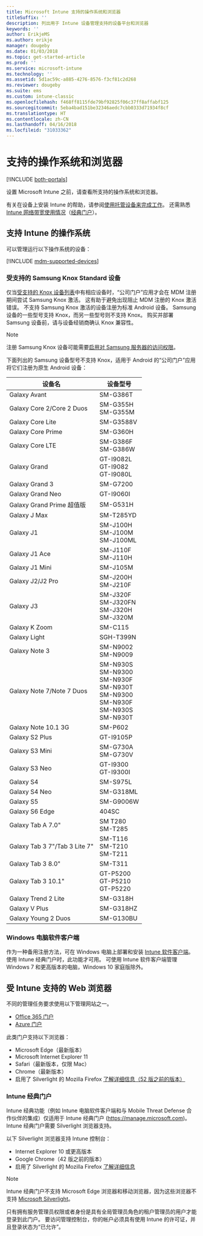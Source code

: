 ```yaml
---
title: Microsoft Intune 支持的操作系统和浏览器
titleSuffix: ''
description: 列出用于 Intune 设备管理支持的设备平台和浏览器
keywords: ''
author: ErikjeMS
ms.author: erikje
manager: dougeby
ms.date: 01/03/2018
ms.topic: get-started-article
ms.prod: ''
ms.service: microsoft-intune
ms.technology: ''
ms.assetid: 5d1ac59c-a885-4276-8576-f3cf81c2d268
ms.reviewer: dougeby
ms.suite: ems
ms.custom: intune-classic
ms.openlocfilehash: f468ff8115fde79bf92825f06c37ff8affabf125
ms.sourcegitcommit: 5eba4bad151be32346aedc7cbb0333d71934f8cf
ms.translationtype: HT
ms.contentlocale: zh-CN
ms.lasthandoff: 04/16/2018
ms.locfileid: "31033362"
---
```

# <a name="supported-operating-systems-and-browsers"></a>支持的操作系统和浏览器

[!INCLUDE [both-portals](./includes/note-for-both-portals.md)]

设置 Microsoft Intune 之前，请查看所支持的操作系统和浏览器。

有关在设备上安装 Intune 的帮助，请参阅[使用托管设备来完成工作](/intune-user-help/company-portal-frequently-asked-questions)。 还需熟悉 [Intune 网络带宽使用情况](network-bandwidth-use.md)（[经典门户](/intune-classic/get-started/network-bandwidth-use)）。

## <a name="intune-supported-operating-systems"></a>支持 Intune 的操作系统

可以管理运行以下操作系统的设备：

[!INCLUDE [mdm-supported-devices](./includes/mdm-supported-devices.md)]

### <a name="supported-samsung-knox-standard-devices"></a>受支持的 Samsung Knox Standard 设备

仅当[受支持的 Knox 设备列表](https://www.samsungknox.com/knox-supported-devices/knox-workspace)中有相应设备时，“公司门户”应用才会在 MDM 注册期间尝试 Samsung Knox 激活。 这有助于避免出现阻止 MDM 注册的 Knox 激活错误。 不支持 Samsung Knox 激活的设备注册为标准 Android 设备。 Samsung 设备的一些型号支持 Knox，而另一些型号则不支持 Knox。 购买并部署 Samsung 设备前，请与设备经销商确认 Knox 兼容性。

> [!NOTE]
> 注册 Samsung Knox 设备可能需要[启用对 Samsung 服务器的访问权限](https://support.samsungknox.com/hc/articles/115013833108-Our-corporate-devices-are-behind-a-firewall-How-do-I-enable-Knox-Workspace-devices-to-contact-Samsung-servers)。 

下面列出的 Samsung 设备型号不支持 Knox，适用于 Android 的“公司门户”应用将它们注册为原生 Android 设备：

| **设备名** | **设备型号** |
| --- | --- |
| Galaxy Avant | SM-G386T |
| Galaxy Core 2/Core 2 Duos | SM-G355H<br>SM-G355M |
| Galaxy Core Lite | SM-G3588V |
| Galaxy Core Prime | SM-G360H |
| Galaxy Core LTE | SM-G386F<br>SM-G386W |
| Galaxy Grand | GT-I9082L<br>GT-I9082<br>GT-I9080L |
| Galaxy Grand 3 | SM-G7200 |
| Galaxy Grand Neo | GT-I9060I |
| Galaxy Grand Prime 超值版 | SM-G531H |
| Galaxy J Max | SM-T285YD |
| Galaxy J1 | SM-J100H<br>SM-J100M<br>SM-J100ML |
| Galaxy J1 Ace | SM-J110F<br>SM-J110H |
| Galaxy J1 Mini | SM-J105M |
| Galaxy J2/J2 Pro | SM-J200H<br>SM-J210F |
| Galaxy J3 | SM-J320F<br>SM-J320FN<br>SM-J320H<br>SM-J320M |
| Galaxy K Zoom | SM-C115 |
| Galaxy Light | SGH-T399N |
| Galaxy Note 3 | SM-N9002<br>SM-N9009 |
| Galaxy Note 7/Note 7 Duos | SM-N930S<br>SM-N9300<br>SM-N930F<br>SM-N930T<br>SM-N9300<br>SM-N930F<br>SM-N930S<br>SM-N930T |
| Galaxy Note 10.1 3G | SM-P602 |
| Galaxy S2 Plus | GT-I9105P |
| Galaxy S3 Mini | SM-G730A<br>SM-G730V |
| Galaxy S3 Neo | GT-I9300<br>GT-I9300I |
| Galaxy S4 | SM-S975L |
| Galaxy S4 Neo | SM-G318ML |
| Galaxy S5 | SM-G9006W |
| Galaxy S6 Edge | 404SC |
| Galaxy Tab A 7.0&quot; | SM T280<br>SM-T285 |
| Galaxy Tab 3 7&quot;/Tab 3 Lite 7&quot; | SM-T116<br>SM-T210<br>SM-T211 |
| Galaxy Tab 3 8.0&quot; | SM-T311 |
| Galaxy Tab 3 10.1&quot; | GT-P5200<br>GT-P5210<br>GT-P5220 |
| Galaxy Trend 2 Lite | SM-G318H |
| Galaxy V Plus | SM-G318HZ |
| Galaxy Young 2 Duos | SM-G130BU |


### <a name="windows-pc-software-client"></a>Windows 电脑软件客户端

作为一种备用注册方法，可在 Windows 电脑上部署和安装 [Intune 软件客户端](/intune-classic/deploy-use/manage-windows-pcs-with-microsoft-intune)。 使用 Intune 经典门户时，此功能才可用。 可使用 Intune 软件客户端管理 Windows 7 和更高版本的电脑，Windows 10 家庭版除外。

<!--  ### Exchange ActiveSync management

You can manage [Exchange ActiveSync devices](/intune-classic/deploy-use/mobile-device-management-with-exchange-activesync-and-microsoft-intune) from the Intune console. This option provides a limited set of management capabilities when compared to the other methods. See [Capabilities of built-in Mobile Device Management in Office 365](https://support.office.com/article/Capabilities-of-built-in-Mobile-Device-Management-for-Office-365-a1da44e5-7475-4992-be91-9ccec25905b0) for a list of supported devices.  -->

## <a name="intune-supported-web-browsers"></a>受 Intune 支持的 Web 浏览器

不同的管理任务要求使用以下管理网站之一。

- [Office 365 门户](http://go.microsoft.com/fwlink/p/?LinkId=698854)
- [Azure 门户](https://portal.azure.com/)

此类门户支持以下浏览器：
- Microsoft Edge（最新版本）
- Microsoft Internet Explorer 11
- Safari（最新版本，仅限 Mac）
- Chrome（最新版本）
- 启用了 Silverlight 的 Mozilla Firefox [了解详细信息（52 版之前的版本）](https://go.microsoft.com/fwlink/?linkid=836872)




### <a name="intune-classic-portal"></a>Intune 经典门户

Intune 经典功能（例如 Intune 电脑软件客户端和与 Mobile Threat Defense 合作伙伴的集成）仅适用于 Intune 经典门户 (https://manage.microsoft.com)。 Intune 经典门户需要 Silverlight 浏览器支持。

以下 Silverlight 浏览器支持 Intune 控制台：
- Internet Explorer 10 或更高版本
- Google Chrome（42 版之前的版本）
- 启用了 Silverlight 的 Mozilla Firefox [了解详细信息](https://go.microsoft.com/fwlink/?linkid=836872)

> [!Note]
> Intune 经典门户不支持 Microsoft Edge 浏览器和移动浏览器，因为这些浏览器不支持 [Microsoft Silverlight](https://msdn.microsoft.com/library/cc838158(v=vs.95).aspx)。

只有拥有服务管理员权限或者身份是具有全局管理员角色的租户管理员的用户才能登录到此门户。 要访问管理控制台，你的帐户必须具有使用 Intune 的许可证，并且登录状态为“已允许”。
